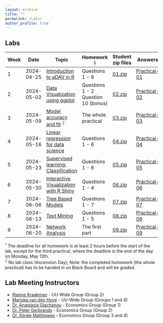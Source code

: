 ```yaml
---
layout: archive
title: ""
permalink: /Labs/
author_profile: true
---
```


## Labs

| Week | Date       | Topic                                                            | Homework <span style="color:red;"><sup>1</sup></span>      | Student zip files      | Answers              |
|------|------------|------------------------------------------------------------------|----------------|------------------------|----------------------|
| 1    | 2024-04-25 | [Introduction to aDAV in R](https://anastasiaGiachanou.github.io/adav-course/files/r_introduction_updated.html)  | Questions 1 - 8 | [01.zip](https://anastasiaGiachanou.github.io/adav-course/files/01_R_intro_students_2024.zip)  | [Practical-01](https://anastasiaGiachanou.github.io/adav-course/files/r_introduction_answers.html)     |
| 2    | 2024-05-02 | [Data Visualization using ggplot](https://anastasiaGiachanou.github.io/adav-course/files/R_vis_pract.html)       | Questions 1 - 2 <br> Question 10 (bonus)  | [02.zip](https://anastasiaGiachanou.github.io/adav-course/files/02_R_visualization_students.zip)  | [Practical-02](https://anastasiaGiachanou.github.io/adav-course/files/R_vis_pract_answers.html)     |
| 3    | 2024-05-09 | [Model accuracy and fit](https://anastasiaGiachanou.github.io/adav-course/files/R_model_accuracy.html) <span style="color:red;"><sup>2</sup></span>           | The whole practical | [03.zip](https://anastasiaGiachanou.github.io/adav-course/files/03_R_model_accuracy_student.zip)  | [Practical-03](https://anastasiaGiachanou.github.io/adav-course/files/R_model_accuracy_answers.html)     |
| 4    | 2024-05-16 | [Linear regression for data science](https://anastasiaGiachanou.github.io/adav-course/files/R_regression_ds_stu.html) | Questions 1 - 6 | [04.zip](https://anastasiaGiachanou.github.io/adav-course/files/04_R_regression_ds_student.zip)  | [Practical-04](https://anastasiaGiachanou.github.io/adav-course/files/R_regression_ds_answers.html)     |
| 5    | 2024-05-23 | [Supervised learning: Classification](https://anastasiaGiachanou.github.io/adav-course/files/R_classification.html) | Questions 1 - 6 | [05.zip](https://anastasiaGiachanou.github.io/adav-course/files/05_R_classification_student_2024.zip)  | [Practical-05](https://anastasiaGiachanou.github.io/adav-course/files/R_classification_answers.html)     |
| 6    | 2024-05-30 | [Interactive Visualization with R Shiny](https://anastasiaGiachanou.github.io/adav-course/files/R_shiny.html)    | Questions 1 - 4 | [06.zip](https://anastasiaGiachanou.github.io/adav-course/files/06_R_shiny_student.zip)  | [Practical-06](https://anastasiaGiachanou.github.io/adav-course/files/R_shiny_answers.html)     |
| 7    | 2024-06-06 | [Tree Based Models](https://anastasiaGiachanou.github.io/adav-course/files/R_tree_models.html)                   | Questions 1 - 7 | [07.zip](https://anastasiaGiachanou.github.io/adav-course/files/07_R_treemodels_student_2024.zip)  | [Practical-07](https://anastasiaGiachanou.github.io/adav-course/files/R_tree_models_answers.html)     |
| 8    | 2024-06-13 | [Text Mining](https://anastasiaGiachanou.github.io/adav-course/files/R_text_mining.html)                         | Questions 1 - 5 | [08.zip](https://anastasiaGiachanou.github.io/adav-course/files/08_R_textmining_student.zip)  | [Practical-08](https://anastasiaGiachanou.github.io/adav-course/files/R_text_mining_answers.html)     |
| 9    | 2024-06-20 | [Network Analysis](https://anastasiaGiachanou.github.io/adav-course/files/R_network_analysis_stu.html)           | The first part | [09.zip](https://anastasiaGiachanou.github.io/adav-course/files/09_R_network_analysis_student.zip)  | [Practical-09](https://anastasiaGiachanou.github.io/adav-course/files/)     |

<div class="footnote">
  <span style="color: red;"><sup>1</sup></span> The deadline for all homework is at least 2 hours before the start of the lab, except for the third practical, where the deadline is the end of the day on Monday, May 13th.
</div>

<div class="footnote">
  <span style="color: red;"><sup>2</sup></span> No lab class (Ascension Day); Note: the completed homework (the whole practical) has to be handed in on Black Board and will be graded.
</div>

## Lab Meeting Instructors
- [Rianne Kraakman](https://www.uu.nl/staff/AMKraakman) - UU-Wide Group (Group 2)
- [Mariska van den Hove](https://www.uu.nl/medewerkers/MvandenHove) - UU-Wide Group (Groups 1 and 4)
- [Dr. Anastasia Giachanou](https://www.uu.nl/staff/AGiachanou) - Economics Group (Group 1)
- [Dr. Peter Gerbrands](https://www.uu.nl/staff/PGerbrands) - Economics Group (Group 2)
- [Dr. Sönke Matthewes](https://www.uu.nl/staff/SHMatthewes) - Economics Group (Group 3 and 4)
